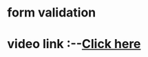 # form validation
# video link :--<a href="https://drive.google.com/file/d/1t7ktQUmhsOtlMKpWh3AmJ5iGr_84hMs5/view?usp=sharing">Click here</a>
